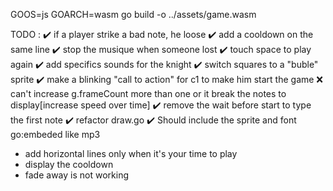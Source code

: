 GOOS=js GOARCH=wasm go build -o  ../assets/game.wasm  

TODO : 
✔️ if a player strike a bad note, he loose
✔️ add a cooldown on the same line
✔️ stop the musique when someone lost
✔️ touch space to play again
✔️ add specifics sounds for the knight
✔️ switch squares to a "buble" sprite
✔️ make a blinking "call to action" for c1 to make him start the game
❌ can't increase g.frameCount more than one or it break the notes to display[increase speed over time] 
✔️ remove the wait before start to type the first note
✔️ refactor draw.go
✔️ Should include the sprite and font go:embeded like mp3
- add horizontal lines only when it's your time to play
- display the cooldown
- fade away is not working
